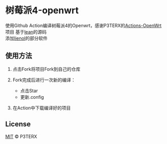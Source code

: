 # 树莓派4-openwrt

使用Github Action编译树莓派4的Openwrt，感谢P3TERX的[Actions-OpenWrt](https://github.com/P3TERX/Actions-OpenWrt)项目
基于[lean](https://github.com/coolsnowwolf/lede)的源码  
添加[lienol](https://github.com/Lienol/openwrt-package)的部分软件  

## 使用方法

1. 点击Fork将项目Fork到自己的仓库

2. Fork完成后进行一次新的编译：
    - 点击Star  
    - 更新.config  

3. 在Action中下载编译好的项目

## License

[MIT](https://github.com/P3TERX/Actions-OpenWrt/blob/master/LICENSE) © P3TERX
